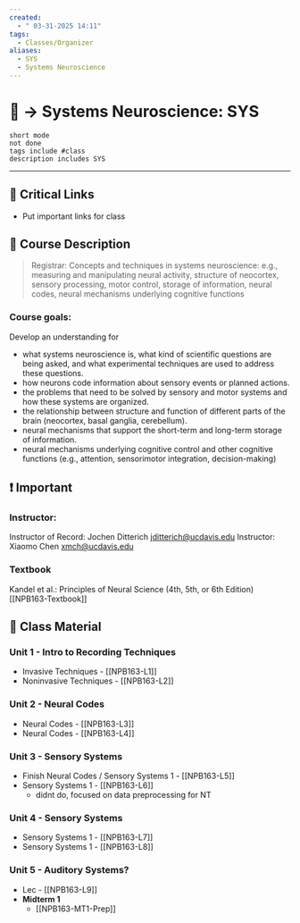 ```yaml
---
created:
  - " 03-31-2025 14:11"
tags:
  - Classes/Organizer
aliases:
  - SYS
  - Systems Neuroscience
---
```


# 📗 -> Systems Neuroscience: SYS
```tasks
short mode
not done
tags include #class
description includes SYS
```
---
## 🔗 Critical Links
- Put important links for class

## 🔶 Course Description
> Registrar:
> Concepts and techniques in systems neuroscience: e.g., measuring and manipulating neural activity, structure of neocortex, sensory processing, motor control, storage of information, neural codes, neural mechanisms underlying cognitive functions

### Course goals:
Develop an understanding for
- what systems neuroscience is, what kind of scientific questions are being asked, and what experimental techniques are used to address these questions.
- how neurons code information about sensory events or planned actions.
- the problems that need to be solved by sensory and motor systems and how these systems are organized.
- the relationship between structure and function of different parts of the brain (neocortex, basal ganglia, cerebellum).
- neural mechanisms that support the short-term and long-term storage of information.
- neural mechanisms underlying cognitive control and other cognitive functions (e.g., attention, sensorimotor integration, decision-making)

## ❗ Important
### Instructor: 
Instructor of Record: Jochen Ditterich jditterich@ucdavis.edu
Instructor: Xiaomo Chen xmch@ucdavis.edu

### Textbook
Kandel et al.: Principles of Neural Science (4th, 5th, or 6th Edition)
[[NPB163-Textbook]]

## 📄 Class Material
### Unit 1 - Intro to Recording Techniques
- Invasive Techniques - [[NPB163-L1]]
- Noninvasive Techniques - [[NPB163-L2]]
### Unit 2 - Neural Codes
- Neural Codes - [[NPB163-L3]]
- Neural Codes - [[NPB163-L4]]
### Unit 3 - Sensory Systems
- Finish Neural Codes / Sensory Systems 1 - [[NPB163-L5]]
- Sensory Systems 1 - [[NPB163-L6]]
	- didnt do, focused on data preprocessing for NT
### Unit 4 - Sensory Systems
- Sensory Systems 1 - [[NPB163-L7]]
- Sensory Systems 1 - [[NPB163-L8]]
### Unit 5 - Auditory Systems?
- Lec - [[NPB163-L9]]
- **Midterm 1**
	- [[NPB163-MT1-Prep]]







	